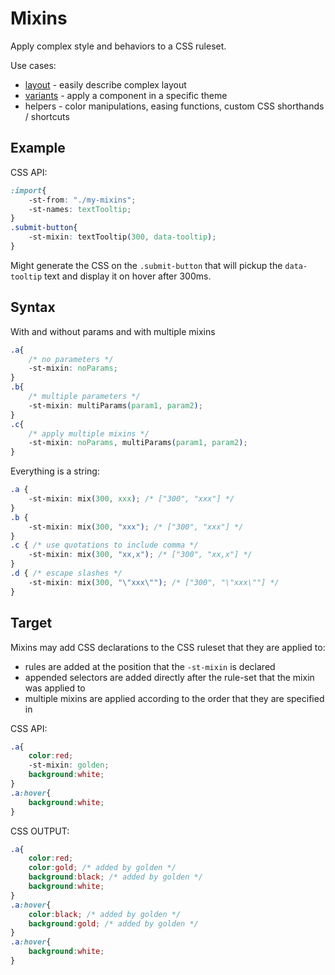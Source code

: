 
# Mixins

Apply complex style and behaviors to a CSS ruleset.

Use cases:
* [layout](./create-layouts.md) - easily describe complex layout
* [variants](./variants.md) - apply a component in a specific theme
* helpers - color manipulations, easing functions, custom CSS shorthands / shortcuts

## Example

CSS API:
```css
:import{
    -st-from: "./my-mixins";
    -st-names: textTooltip;
}
.submit-button{
    -st-mixin: textTooltip(300, data-tooltip);
}
```

Might generate the CSS on the `.submit-button` that will pickup the `data-tooltip` text and display it on hover after 300ms.

## Syntax

With and without params and with multiple mixins

```css
.a{
    /* no parameters */
    -st-mixin: noParams;
}
.b{
    /* multiple parameters */
    -st-mixin: multiParams(param1, param2);
}
.c{
    /* apply multiple mixins */
    -st-mixin: noParams, multiParams(param1, param2);
}
```

Everything is a string:

```css
.a {
    -st-mixin: mix(300, xxx); /* ["300", "xxx"] */
}
.b {
    -st-mixin: mix(300, "xxx"); /* ["300", "xxx"] */
}
.c { /* use quotations to include comma */
    -st-mixin: mix(300, "xx,x"); /* ["300", "xx,x"] */
}
.d { /* escape slashes */
    -st-mixin: mix(300, "\"xxx\""); /* ["300", "\"xxx\""] */
}
```

## Target

Mixins may add CSS declarations to the CSS ruleset that they are applied to:

* rules are added at the position that the `-st-mixin` is declared
* appended selectors are added directly after the rule-set that the mixin was applied to
* multiple mixins are applied according to the order that they are specified in

CSS API:
```css
.a{
    color:red;
    -st-mixin: golden;
    background:white;
}
.a:hover{
    background:white;
}
```

CSS OUTPUT:
```css
.a{
    color:red;
    color:gold; /* added by golden */
    background:black; /* added by golden */
    background:white;
}
.a:hover{
    color:black; /* added by golden */
    background:gold; /* added by golden */
}
.a:hover{
    background:white;
}
```
